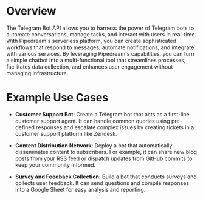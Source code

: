 # Overview

The Telegram Bot API allows you to harness the power of Telegram bots to automate conversations, manage tasks, and interact with users in real-time. With Pipedream's serverless platform, you can create sophisticated workflows that respond to messages, automate notifications, and integrate with various services. By leveraging Pipedream's capabilities, you can turn a simple chatbot into a multi-functional tool that streamlines processes, facilitates data collection, and enhances user engagement without managing infrastructure.

# Example Use Cases

- **Customer Support Bot**: Create a Telegram bot that acts as a first-line customer support agent. It can handle common queries using pre-defined responses and escalate complex issues by creating tickets in a customer support platform like Zendesk.

- **Content Distribution Network**: Deploy a bot that automatically disseminates content to subscribers. For example, it can share new blog posts from your RSS feed or dispatch updates from GitHub commits to keep your community informed.

- **Survey and Feedback Collection**: Build a bot that conducts surveys and collects user feedback. It can send questions and compile responses into a Google Sheet for easy analysis and reporting.
